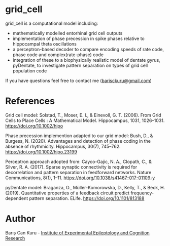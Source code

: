 # grid_cell

grid_cell is a computational model including:
- mathematically modelled entorhinal grid cell outputs
- implementation of phase precession  in spike phases relative to hippocampal theta oscillations
- a perceptron-based decoder to compare encoding speeds of rate code, phase code and complex(rate-phase) code 
- integration of these to a biophysically realistic model of dentate gyrus, pyDentate, to investigate pattern separation on types of grid cell population code


If you have questions feel free to contact me (barisckuru@gmail.com)

# References
Grid cell model: Solstad, T., Moser, E. I., & Einevoll, G. T. (2006). From Grid Cells to Place Cells : A Mathematical Model. Hippocampus, 1031, 1026–1031. https://doi.org/10.1002/hipo

Phase precession implemention adapted to our grid model: Bush, D., & Burgess, N. (2020). Advantages and detection of phase coding in the absence of rhythmicity. Hippocampus, 30(7), 745–762. https://doi.org/10.1002/hipo.23199

Perceptron approach adopted from: Cayco-Gajic, N. A., Clopath, C., & Silver, R. A. (2017). Sparse synaptic connectivity is required for decorrelation and pattern separation in feedforward networks. Nature Communications, 8(1), 1–11. https://doi.org/10.1038/s41467-017-01109-y

pyDentate model: Braganza, O., Müller-Komorowska, D., Kelly, T., & Beck, H. (2019). Quantitative properties of a feedback circuit predict frequency-dependent pattern separation. ELife. https://doi.org/10.1101/813188


# Author
Barış Can Kuru - [Institute of Experimental Epileptology and Cognition Research](https://eecr-bonn.de/)
